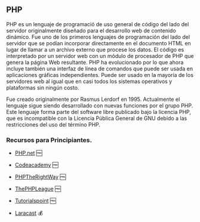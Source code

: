 ## PHP
PHP es un lenguaje de programació de uso general de código del lado del servidor originalmente diseñado para el desarrollo web de contenido dinámico. Fue uno de los primeros lenguajes de programación del lado del servidor que se podían incorporar directamente en el documento HTML en lugar de llamar a un archivo externo que procese los datos. El código es interpretado por un servidor web con un módulo de procesador de PHP que genera la página Web resultante. PHP ha evolucionado por lo que ahora incluye también una interfaz de línea de comandos que puede ser usada en aplicaciones gráficas independientes. Puede ser usado en la mayoría de los servidores web al igual que en casi todos los sistemas operativos y plataformas sin ningún costo.

Fue creado originalmente por Rasmus Lerdorf en 1995. Actualmente el lenguaje sigue siendo desarrollado con nuevas funciones por el grupo PHP. Este lenguaje forma parte del software libre publicado bajo la licencia PHP, que es incompatible con la Licencia Pública General de GNU debido a las restricciones del uso del término PHP.

### Recursos para Principiantes.
* [PHP.net](http://www.php.net/) :free:

* [Codeacademy](http://www.codecademy.com/tracks/php) :free:
* [PHPTheRightWay](http://www.phptherightway.com) :free:
* [ThePHPLeague](https://thephpleague.com) :free:
* [Tutorialspoint](https://www.tutorialspoint.com/php) :free:
* [Laracast](https://laracasts.com) :moneybag:
